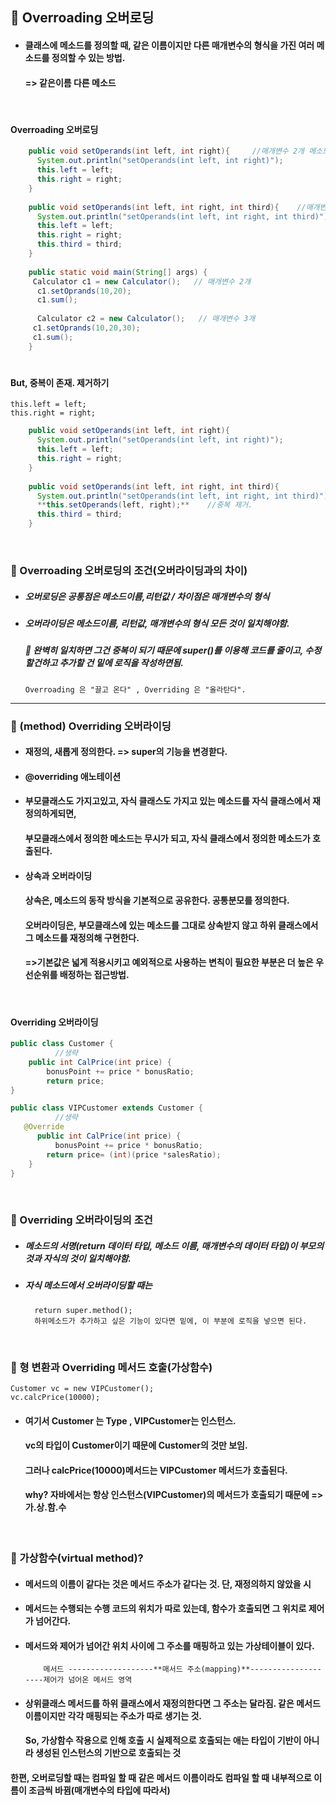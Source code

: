 ## :pushpin: Overroading 오버로딩
* #### 클래스에 메소드를 정의할 때, 같은 이름이지만 다른 매개변수의 형식을 가진 여러 메소드를 정의할 수 있는 방법. 
  #### => 같은이름 다른 메소드
 
 <br>
 
#### Overroading 오버로딩  
```java    
    public void setOperands(int left, int right){     //매개변수 2개 메소드 
      System.out.println("setOperands(int left, int right)");
      this.left = left;
      this.right = right;
    }
    
    public void setOperands(int left, int right, int third){    //매개변수 3개 메소드 
      System.out.println("setOperands(int left, int right, int third)");
      this.left = left;
      this.right = right;
      this.third = third;
    }
    
    public static void main(String[] args) {
     Calculator c1 = new Calculator();   // 매개변수 2개 
      c1.setOprands(10,20);
      c1.sum();
    
      Calculator c2 = new Calculator();   // 매개변수 3개 
     c1.setOprands(10,20,30);
     c1.sum();
    }
 ```   
 #
#### But, 중복이 존재. 제거하기 
	this.left = left;
    this.right = right;
```java    
    public void setOperands(int left, int right){     
      System.out.println("setOperands(int left, int right)");
      this.left = left;
      this.right = right;
    }
    
    public void setOperands(int left, int right, int third){    
      System.out.println("setOperands(int left, int right, int third)");
      **this.setOperands(left, right);**    //중복 제거. 
      this.third = third;
    }      
``` 

<br>

### :round_pushpin: Overroading 오버로딩의 조건(오버라이딩과의 차이)
 * ##### 오버로딩은 공통점은 메소드이름,리턴값 / 차이점은 매개변수의 형식 
 * ##### 오버라이딩은 메소드이름, 리턴값, 매개변수의 형식 모든 것이 일치해야함. 
   ##### :triangular_flag_on_post: 완벽히 일치하면 그건 중복이 되기 때문에 super()를 이용해 코드를 줄이고, 수정할건하고 추가할 건 밑에 로직을 작성하면됨. 
       Overroading 은 "끌고 온다" , Overriding 은 "올라탄다". 


-------------------------------------------

### :pushpin: (method) Overriding 오버라이딩
* #### 재정의, 새롭게 정의한다. => super의 기능을 변경핟다.
* #### @overriding 애노테이션
* #### 부모클래스도 가지고있고, 자식 클래스도 가지고 있는 메소드를 자식 클래스에서 재정의하게되면, 
  #### 부모클래스에서 정의한 메소드는 무시가 되고, 자식 클래스에서 정의한 메소드가 호출된다. 
* #### 상속과 오버라이딩
  #### 상속은, 메소드의 동작 방식을 기본적으로 공유한다. 공통분모를 정의한다.
  #### 오버라이딩은, 부모클래스에 있는 메소드를 그대로 상속받지 않고 하위 클래스에서 그 메소드를 재정의해 구현한다. 
  ####   =>기본값은 넓게 적용시키고 예외적으로 사용하는 변칙이 필요한 부분은 더 높은 우선순위를 배정하는 접근방법.
  
  <br>
  
#### Overriding 오버라이딩
```java    
public class Customer {
          //생략
    public int CalPrice(int price) {
	  	bonusPoint += price * bonusRatio;
		return price;
}
```         
```java    
public class VIPCustomer extends Customer {
          //생략
   @Override
	  public int CalPrice(int price) {
		  bonusPoint += price * bonusRatio;
		return price= (int)(price *salesRatio);
	}
}
```   

<br>

### :round_pushpin: Overriding 오버라이딩의 조건
* ##### 메소드의 서명(return 데이터 타입, 메소드 이름, 매개변수의 데이터 타입)이 부모의 것과 자식의 것이 일치해야함.
* ##### 자식 메소드에서 오버라이딩할 때는 

       	return super.method();
        하위메소드가 추가하고 싶은 기능이 있다면 밑에, 이 부분에 로직을 넣으면 된다. 
   
 <br>
            
### :round_pushpin: 형 변환과 Overriding 메서드 호출(가상함수)   

	Customer vc = new VIPCustomer();
	vc.calcPrice(10000);
* #### 여기서 Customer 는 Type , VIPCustomer는 인스턴스. 
  #### vc의 타입이 Customer이기 때문에 Customer의 것만 보임.
  #### 그러나 calcPrice(10000)메서드는 VIPCustomer 메서드가 호출된다. 
  #### why? 자바에서는 항상 인스턴스(VIPCustomer)의 메서드가 호출되기 때문에 => 가.상.함.수
 
 <br>
 
### :triangular_flag_on_post: 가상함수(virtual method)?
* ####  메서드의 이름이 같다는 것은 메서드 주소가 같다는 것. 단, **재정의하지 않았을 시**
* ####  메서드는 수행되는 수행 코드의 위치가 따로 있는데, 함수가 호출되면 그 위치로 제어가 넘어간다. 
* ####  메서드와 제어가 넘어간 위치 사이에 그 주소를 매핑하고 있는 가상테이블이 있다. 
          메서드 -------------------**매서드 주소(mapping)**--------------------제어가 넘어온 메서드 영역
* #### 상위클래스 메서드를 하위 클래스에서 **재정의**한다면 그 주소는 달라짐. 같은 메서드 이름이지만 각각 매핑되는 주소가 따로 생기는 것. 
  #### So, 가상함수 작용으로 인해 호출 시 실제적으로 호출되는 애는 타입이 기반이 아니라 생성된 인스턴스의 기반으로 호출되는 것    


#### 한편, 오버로딩할 때는 컴파일 할 때 같은 메서드 이름이라도 컴파일 할 때 내부적으로 이름이 조금씩 바뀜(매개변수의 타입에 따라서)




